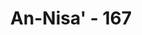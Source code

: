 ---
title: "An-Nisa' - 167"
no: 167
arabic_no: ١٦٧
ayah: اِنَّ الَّذِيْنَ كَفَرُوْا وَصَدُّوْا عَنْ سَبِيْلِ اللّٰهِ قَدْ ضَلُّوْا ضَلٰلًا ۢ بَعِيْدًا
translation: "Sesungguhnya orang-orang yang kafir dan menghalang-halangi (orang lain) dari jalan Allah, benar-benar telah sesat sejauh-jauhnya.  "
tafsir: "Sesungguhnya orang yang masih tetap dalam kekafiran setelah datang petunjuk yang dibawa oleh Nabi Muhammad dan selalu menghalangi orang supaya jangan percaya kepadanya dan kepada Al-Qur'an yang diturunkan kepadanya seperti yang selalu dipraktekkan oleh orang-orang Yahudi Medinah dan orang-orang kafir Mekah, telah dinyatakan oleh Allah bahwa mereka itu sesat dari jalan yang benar dan sulit bagi mereka untuk kembali kepada kebenaran. Memang tepat apa yang diterangkan Allah mengenai orang-orang Yahudi itu, karena mereka sudah seharusnya percaya kepada seruan Nabi Muhammad, apalagi mereka telah mengenal beliau dalam kitab mereka sendiri, tetapi mereka tetap ingkar dan selalu mengadakan kebohongan dan tuduhan-tuduhan palsu terhadap beliau dan terhadap Al-Qur'an yang dibawanya agar manusia jangan beriman. Di antara tuduhan-tuduhan yang mereka kemukakan itu ialah \"Kalau benar Muhammad itu seorang rasul mengapa tidak diturunkan kepadanya sebuah kitab yang lengkap sekaligus sebagaimana kitab Taurat yang diturunkan kepada Musa?.\" Dengan berbohong mereka berkata, \"Allah telah menyebutkan dalam Taurat bahwa syariat Nabi Musa tidak akan diganti dan tidak akan dihapus sampai hari Kiamat.\"\n\nSeribu satu alasan mereka kemukakan untuk menolak kebenaran kenabian Muhammad dan Al-Qur'an, tetapi semua alasan itu hanya dibuat-buat dan tidak dapat dibuktikan kebenarannya. Oleh sebab itu amat tepatlah bila mereka dicap oleh Allah sebagai orang yang jauh sekali tersesat dari jalan yang lurus."
---